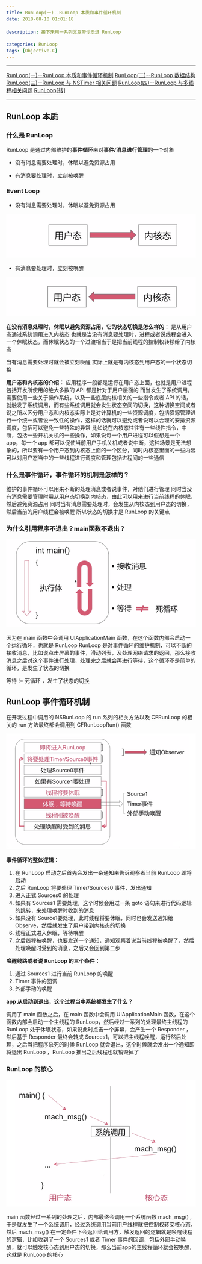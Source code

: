 ```yaml
---
title: RunLoop(一)--RunLoop 本质和事件循环机制
date: 2018-08-10 01:01:18

description: 接下来用一系列文章带你走进 RunLoop

categories: RunLoop
tags: [Objective-C]
---
```


*******
[RunLoop(一)--RunLoop 本质和事件循环机制](https://xiaopengmonsters.github.io/2018/08/10/RunLoop%20%E6%9C%AC%E8%B4%A8%E5%92%8C%E4%BA%8B%E4%BB%B6%E5%BE%AA%E7%8E%AF%E6%9C%BA%E5%88%B6)
[RunLoop(二)--RunLoop 数据结构](https://xiaopengmonsters.github.io/2018/08/13/RunLoop%20%E6%95%B0%E6%8D%AE%E7%BB%93%E6%9E%84/)
[RunLoop(三)--RunLoop 与 NSTimer 相关问题](https://xiaopengmonsters.github.io/2018/08/18/RunLoop%20%E4%B8%8E%20NSTimer%20%E7%9B%B8%E5%85%B3%E9%97%AE%E9%A2%98/)
[RunLoop(四)--RunLoop 与多线程相关问题](https://xiaopengmonsters.github.io/2018/08/18/RunLoop%20%E4%B8%8E%E5%A4%9A%E7%BA%BF%E7%A8%8B%E7%9B%B8%E5%85%B3%E9%97%AE%E9%A2%98/)
[RunLoop[转]](https://xiaopengmonsters.github.io/2017/04/20/RunLoop/)
******

## RunLoop 本质

### 什么是 RunLoop

RunLoop 是通过内部维护的**事件循环**来对**事件/消息进行管理**的一个对象

* 没有消息需要处理时，休眠以避免资源占用

* 有消息要处理时，立刻被唤醒

### Event Loop

* 没有消息需要处理时，休眠以避免资源占用

![](/img/用户态内核态.png)

* 有消息要处理时，立刻被唤醒

![](/img/内核态用户态.png)

**在没有消息处理时，休眠以避免资源占用，它的状态切换是怎么样的：**
是从用户态通过系统调用进入内核态
也就是当没有消息要处理时，进程或者说线程会进入一个休眠状态，而休眠状态的一个过渡相当于是把当前线程的控制权转移给了内核态

当有消息需要处理时就会被立刻唤醒
实际上就是有内核态到用户态的一个状态切换

**用户态和内核态的介绍：**
应用程序一般都是运行在用户态上面，也就是用户进程包括开发所使用的绝大多数的 API 都是针对于用户层面的
而当发生了系统调用，需要使用一些关于操作系统，以及一些底层内核相关的一些指令或者 API 的话，就触发了系统调用，而有些系统调用就会发生状态空间的切换，这种切换空间或者说之所以区分用户态和内核态实际上是对计算机的一些资源调度，包括资源管理进行一个统一或者说一致性的操作，这样的话就可以避免或者说可以合理的安排资源调度，包括可以避免一些特殊的异常
比如说在内核态往往有一些线性指令，中断，包括一些开机关机的一些操作，如果说每一个用户进程可以假想是一个 app，每一个 app 都可以促使当前用户手机关机或者说中断，这种场景是无法想象的，所以要有一个用户态到内核态上面的一个区分，同时内核态里面的一些内容可以对用户态当中的一些线程进行调度和管理包括进程间的一些通信

### 什么是事件循环，事件循环的机制是怎样的？

维护的事件循环可以用来不断的处理消息或者说事件，对他们进行管理
同时当没有消息需要管理时用从用户态切换到内核态，由此可以用来进行当前线程的休眠，然后避免资源占用
同时当有消息需要处理时，会发生从内核态到用户态的切换，然后当前的用户线程会被唤醒
所以状态的切换才是 RunLoop 的关键点

### 为什么引用程序不退出？main函数不退出？

![](/img/main函数不退出.png)

因为在 main 函数中会调用  UIApplicationMain 函数，在这个函数内部会启动一个运行循环，也就是 RunLoop
RunLoop 是对事件循环的维护机制，可以不断的接收消息，比如说点击屏幕的事件，滑动列表，及处理网络请求的返回，那么接收消息之后对这个事件进行处理，处理完之后就会再进行等待，这个循环不是简单的循环，是发生了状态的切换

等待 != 死循环 ，发生了状态的切换

## RunLoop 事件循环机制

在开发过程中调用的 NSRunLoop 的 run 系列的相关方法以及 CFRunLoop 的相关的 run 方法最终都会调用到 CFRunLoopRun() 函数

![](/img/RunLoop事件循环机制.png)

**事件循环的整体逻辑：**
1. 在 RunLoop 启动之后首先会发出一条通知来告诉观察者当前 RunLoop 即将启动
2. 之后 RunLoop 将要处理 Timer/Sources0 事件，发出通知
3. 进入正式 Sources0 的处理
4. 如果有 Sources1 需要处理，这个时候会用过一条 goto 语句来进行代码逻辑的跳转，来处理唤醒时收到的消息
5. 如果没有 Source1要处理，此时线程将要休眠，同时也会发送通知给 Observe，然后就发生了用户带到内核态的切换
6. 线程正式进入休眠，等待唤醒
7. 之后线程被唤醒，也要发送一个通知，通知观察着说当前线程被唤醒了，然后处理唤醒时受到的消息，之后又会回到第二步


**唤醒线路或者说 RunLoop 的三个条件：**
1. 通过 Sources1 进行当前 RunLoop 的唤醒
2. Timer 事件的回调
3. 外部手动的唤醒


**app 从启动到退出，这个过程当中系统都发生了什么？**

调用了 main 函数之后，在 main 函数中会调用  UIApplicationMain 函数，在这个函数内部会启动一个主线程的 RunLoop，然后经过一系列的处理最终主线程的 RunLoop 处于休眠状态，如果说此时点击一个屏幕，会产生一个 Responder ，然后基于 Responder 最终会转成 Sources1，可以把主线程唤醒，运行然后处理，之后当把程序杀死的时候 RunLoop 就会退出，这个时候就会发出一个通知即将退出 RunLoop ，RunLoop 推出之后线程也就销毁掉了

### RunLoop 的核心

![](/img/RunLoop的核心.png)

main 函数经过一系列的处理之后，内部最终会调用一个系统函数 mach_msg() ,于是就发生了一个系统调用，经过系统调用当前用户线程就把控制权转交核心态，然后 mach_msg() 在一定条件下会返回给调用方，触发返回的逻辑就是唤醒线程的逻辑，比如收到了一个 Sources1 或者 Timer 事件的回调，包括外部手动唤醒，就可以触发核心态到用户态的切换，那么当前app的主线程循环就会被唤醒，这就是 RunLoop 的核心   